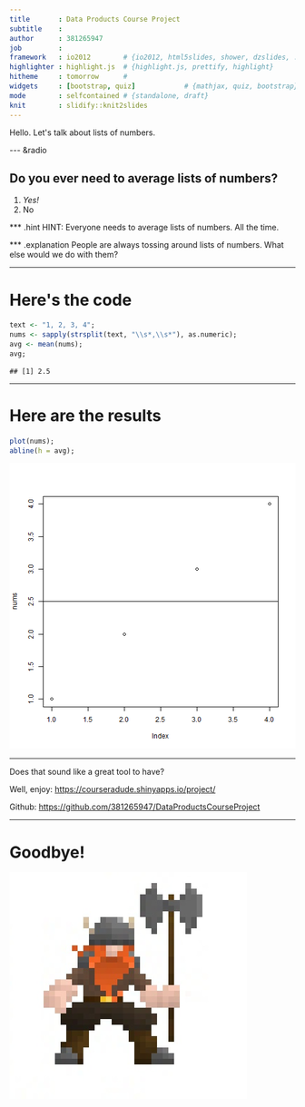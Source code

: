 ```yaml
---
title       : Data Products Course Project
subtitle    : 
author      : 381265947
job         : 
framework   : io2012        # {io2012, html5slides, shower, dzslides, ...}
highlighter : highlight.js  # {highlight.js, prettify, highlight}
hitheme     : tomorrow      # 
widgets     : [bootstrap, quiz]            # {mathjax, quiz, bootstrap}
mode        : selfcontained # {standalone, draft}
knit        : slidify::knit2slides
---
```


Hello. Let's talk about lists of numbers.

--- &radio

## Do you ever need to average lists of numbers?

1. _Yes!_
2. No

*** .hint
HINT: Everyone needs to average lists of numbers. All the time.

*** .explanation
People are always tossing around lists of numbers. What else would we do with them?

---

# Here's the code


```r
text <- "1, 2, 3, 4";
nums <- sapply(strsplit(text, "\\s*,\\s*"), as.numeric);
avg <- mean(nums);
avg;
```

```
## [1] 2.5
```

---  

# Here are the results


```r
plot(nums);
abline(h = avg);
```

![plot of chunk unnamed-chunk-2](assets/fig/unnamed-chunk-2.png) 

---

Does that sound like a great tool to have?

Well, enjoy: https://courseradude.shinyapps.io/project/

Github: https://github.com/381265947/DataProductsCourseProject

---

# Goodbye!

<img src="assets/img/dwarf.jpg" />

